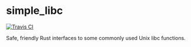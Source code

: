 # simple_libc

[![Travis CI](https://api.travis-ci.com/cptpcrd/simple_libc.svg?branch=master)](https://travis-ci.com/github/cptpcrd/simple_libc)

Safe, friendly Rust interfaces to some commonly used Unix libc functions.
